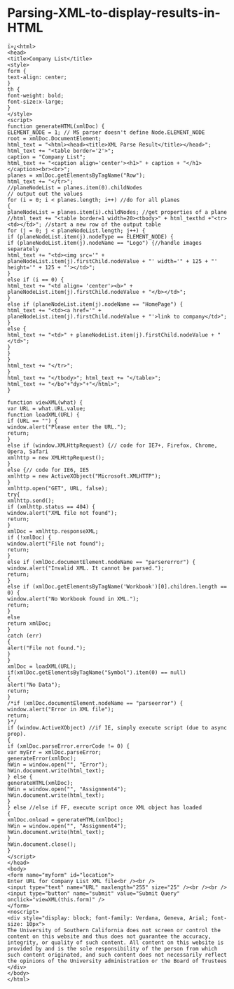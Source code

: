 # Parsing-XML-to-display-results-in-HTML

	
	ï»¿<html> 
	<head> 
	<title>Company List</title> 
	<style> 
	form { 
	text-align: center; 
	} 
	th { 
	font-weight: bold; 
	font-size:x-large; 
	} 
	</style> 
	<script> 
	function generateHTML(xmlDoc) { 
	ELEMENT_NODE = 1; // MS parser doesn't define Node.ELEMENT_NODE 
	root = xmlDoc.DocumentElement; 
	html_text = "<html><head><title>XML Parse Result</title></head>"; 
	html_text += "<table border='2'>"; 
	caption = "Company List"; 
	html_text += "<caption align='center'><h1>" + caption + "</h1></caption><br><br>"; 
	planes = xmlDoc.getElementsByTagName("Row"); 
	html_text += "</tr>"; 
	//planeNodeList = planes.item(0).childNodes 
	// output out the values 
	for (i = 0; i < planes.length; i++) //do for all planes 
	{ 
	planeNodeList = planes.item(i).childNodes; //get properties of a plane 
	//html_text += "<table border=1 width=20><tbody>" + html_texthd +"<tr><td></td>"; //start a new row of the output table 
	for (j = 0; j < planeNodeList.length; j++) { 
	if (planeNodeList.item(j).nodeType == ELEMENT_NODE) { 
	if (planeNodeList.item(j).nodeName == "Logo") {//handle images separately 
	html_text += "<td><img src='" + planeNodeList.item(j).firstChild.nodeValue + "' width='" + 125 + "' height='" + 125 + "'></td>"; 
	} 
	else if (i == 0) { 
	html_text += "<td align= 'center'><b>" + planeNodeList.item(j).firstChild.nodeValue + "</b></td>"; 
	} 
	else if (planeNodeList.item(j).nodeName == "HomePage") { 
	html_text += "<td><a href='" + planeNodeList.item(j).firstChild.nodeValue + "'>link to company</td>"; 
	} 
	else { 
	html_text += "<td>" + planeNodeList.item(j).firstChild.nodeValue + "</td>"; 
	} 
	} 
	} 
	html_text += "</tr>"; 
	} 
	html_text += "</tbody>"; html_text += "</table>"; 
	html_text += "</bo"+"dy>"+"</html>"; 
	} 
	
	function viewXML(what) { 
	var URL = what.URL.value; 
	function loadXML(URL) { 
	if (URL == "") { 
	window.alert("Please enter the URL."); 
	return; 
	} 
	else if (window.XMLHttpRequest) {// code for IE7+, Firefox, Chrome, Opera, Safari 
	xmlhttp = new XMLHttpRequest(); 
	} 
	else {// code for IE6, IE5 
	xmlhttp = new ActiveXObject("Microsoft.XMLHTTP"); 
	} 
	xmlhttp.open("GET", URL, false); 
	try{ 
	xmlhttp.send(); 
	if (xmlhttp.status == 404) { 
	window.alert("XML file not found"); 
	return; 
	} 
	xmlDoc = xmlhttp.responseXML; 
	if (!xmlDoc) { 
	window.alert("File not found"); 
	return; 
	} 
	else if (xmlDoc.documentElement.nodeName == "parsererror") { 
	window.alert("Invalid XML. It cannot be parsed."); 
	return; 
	} 
	else if (xmlDoc.getElementsByTagName('Workbook')[0].children.length == 0) { 
	window.alert("No Workbook found in XML."); 
	return; 
	} 
	else 
	return xmlDoc; 
	} 
	catch (err) 
	{ 
	alert("File not found."); 
	} 
	} 
	xmlDoc = loadXML(URL); 
	if(xmlDoc.getElementsByTagName("Symbol").item(0) == null) 
	{ 
	alert("No Data"); 
	return; 
	} 
	/*if (xmlDoc.documentElement.nodeName == "parseerror") { 
	window.alert("Error in XML file"); 
	return; 
	}*/ 
	if (window.ActiveXObject) //if IE, simply execute script (due to async prop). 
	{ 
	if (xmlDoc.parseError.errorCode != 0) { 
	var myErr = xmlDoc.parseError; 
	generateError(xmlDoc); 
	hWin = window.open("", "Error"); 
	hWin.document.write(html_text); 
	} else { 
	generateHTML(xmlDoc); 
	hWin = window.open("", "Assignment4"); 
	hWin.document.write(html_text); 
	} 
	} else //else if FF, execute script once XML object has loaded 
	{ 
	xmlDoc.onload = generateHTML(xmlDoc); 
	hWin = window.open("", "Assignment4"); 
	hWin.document.write(html_text); 
	} 
	hWin.document.close(); 
	} 
	</script> 
	</head> 
	<body> 
	<form name="myform" id="location"> 
	Enter URL for Company List XML file<br /><br /> 
	<input type="text" name="URL" maxlength="255" size="25" /><br /><br /> 
	<input type="button" name="submit" value="Submit Query" onclick="viewXML(this.form)" /> 
	</form> 
	<noscript> 
	<div style="display: block; font-family: Verdana, Geneva, Arial; font-size: 10px">
	The University of Southern California does not screen or control the content on this website and thus does not guarantee the accuracy, integrity, or quality of such content. All content on this website is provided by and is the sole responsibility of the person from which such content originated, and such content does not necessarily reflect the opinions of the University administration or the Board of Trustees
	</div>
	</body> 
	</html>

